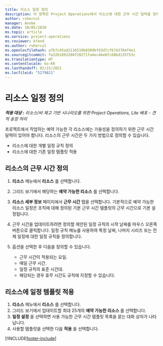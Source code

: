 ```yaml
---
title: 리소스 일정 정의
description: 이 항목은 Project Operations에서 리소스에 대한 근무 시간 달력을 정의하는 방법에 대한 정보를 제공합니다.
author: ruhercul
manager: Annbe
ms.date: 10/05/2020
ms.topic: article
ms.service: project-operations
ms.reviewer: kfend
ms.author: ruhercul
ms.openlocfilehash: a7b7c45ad2116519b0369bfd3d7cf6743704f4e1
ms.sourcegitcommit: fa32b1893286f20271fa4ec4be8fc68bd135f53c
ms.translationtype: HT
ms.contentlocale: ko-KR
ms.lasthandoff: 02/15/2021
ms.locfileid: "5279821"
---
```

# <a name="define-resource-calendars"></a>리소스 일정 정의

_**적용 대상 :** 리소스/비 재고 기반 시나리오를 위한 Project Operations, Lite 배포 - 견적 송장 처리_

프로젝트에서 작업하는 예약 가능한 각 리소스에는 가용성을 정의하기 위한 근무 시간 달력이 있어야 합니다. 리소스의 근무 시간은 두 가지 방법으로 정의할 수 있습니다. 

   - 리소스에 대한 개별 일정 규칙 정의
   - 리소스에 대한 기존 일정 템플릿 적용

## <a name="define-a-resources-working-hours"></a>리소스의 근무 시간 정의

1. **리소스** 메뉴에서 **리소스** 를 선택합니다.
2. 그리드 보기에서 해당하는 **예약 가능한 리소스** 를 선택합니다.
3. **리소스 세부 정보** 페이지에서 **근무 시간** 탭을 선택합니다. 기본적으로 예약 가능한 리소스 일정은 조직에 대해 정의된 기본 근무 시간 템플릿의 근무 시간으로 기본 설정됩니다.
4. 근무 시간을 업데이트하려면 정의할 제안된 일정 규칙의 시작 날짜를 마우스 오른쪽 버튼으로 클릭합니다. 일정 규칙 메뉴를 사용하여 특정 날짜, 나머지 시리즈 또는 전체 일정에 대한 일정 규칙을 정의합니다.
5. 옵션을 선택한 후 다음을 정의할 수 있습니다.

    - 근무 시간이 적용되는 요일.
    - 매일 근무 시간.
    - 일정 규칙의 표준 시간대.
    - 해당되는 경우 휴무 시간도 규칙에 지정할 수 있습니다.

## <a name="applying-a-calendar-template-to-a-resource"></a>리소스에 일정 템플릿 적용

1. **리소스** 메뉴에서 **리소스** 를 선택합니다.
2. 그리드 보기에서 업데이트할 최대 25개의 **예약 가능한 리소스** 를 선택합니다.
3. **일정 설정** 을 선택하면 사용 가능한 근무 시간 템플릿 목록을 묻는 대화 상자가 나타납니다.
4. 사용할 템플릿을 선택한 다음 **적용** 을 선택합니다.


[!INCLUDE[footer-include](../includes/footer-banner.md)]